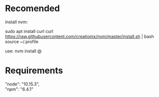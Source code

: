 # Recomended
install nvm:

sudo apt install curl 
curl https://raw.githubusercontent.com/creationix/nvm/master/install.sh | bash 
source ~/.profile   

use: 
nvm install <tool>@<version>
# Requirements

  "node": "10.15.3",    
  "npm": "6.4.1"